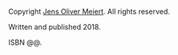Copyright [Jens Oliver Meiert](https://meiert.com/en/contact/). All rights reserved.

Written and published 2018.

ISBN @@.
